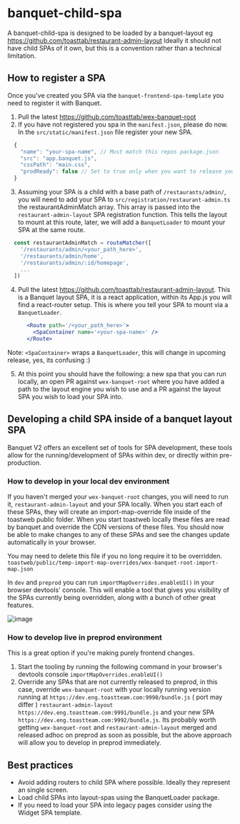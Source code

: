 # banquet-child-spa

A banquet-child-spa is designed to be loaded by a banquet-layout eg <https://github.com/toasttab/restaurant-admin-layout>
Ideally it should not have child SPAs of it own, but this is a convention rather than a technical limitation.

## How to register a SPA

Once you've created you SPA via the `banquet-frontend-spa-template` you need to register it with Banquet.

1. Pull the latest <https://github.com/toasttab/wex-banquet-root>
2. If you have not registered you spa in the `manifest.json`, please do now. In the `src/static/manifest.json` file register your new SPA.

```js
  {
    "name": "your-spa-name", // Must match this repos package.json
    "src": "app.banquet.js",
    "cssPath": "main.css",
    "prodReady": false // Set to true only when you want to release your SPA to production.
  }
```

3. Assuming your SPA is a child with a base path of `/restaurants/admin/`, you will need to add your SPA to `src/registration/restaurant-admin.ts` the restaurantAdminMatch array. This array is passed into the `restaurant-admin-layout` SPA registration function. This tells the layout to mount at this route, later, we will add a `BanquetLoader` to mount your SPA at the same route.

```js
  const restaurantAdminMatch = routeMatcher([
    '/restaurants/admin/<your_path_here>',
    '/restaurants/admin/home',
    '/restaurants/admin/:id/homepage',
    ...
  ])
```

4. Pull the latest <https://github.com/toasttab/restaurant-admin-layout>. This is a Banquet layout SPA, it is a react application, within its App.js you will find a react-router setup. This is where you tell your SPA to mount via a `BanquetLoader`.

```jsx
      <Route path='/<your_path_here>'> 
        <SpaContainer name='<your-spa-name>' /> 
      </Route>
```

Note: `<SpaContainer>` wraps a `BanquetLoader`, this will change in upcoming release, yes, its confusing :)

5. At this point you should have the following: a new spa that you can run locally, an open PR against `wex-banquet-root` where you have added a path to the layout engine you wish to use and a PR against the layout SPA you wish to load your SPA into.

## Developing a child SPA inside of a banquet layout SPA

Banquet V2 offers an excellent set of tools for SPA development, these tools allow for the running/development of SPAs within dev, or directly within pre-production.

### How to develop in your local dev environment

If you haven't merged your `wex-banquet-root` changes, you will need to run it, `restaurant-admin-layout` and your SPA locally. When you start each of these SPAs, they will create an import-map-override file inside of the toastweb public folder. When you start toastweb locally these files are read by banquet and override the CDN versions of these files. You should now be able to make changes to any of these SPAs and see the changes update automatically in your browser.

You may need to delete this file if you no long require it to be overridden.
`toastweb/public/temp-import-map-overrides/wex-banquet-root-import-map.json`

In `dev` and `preprod` you can run `importMapOverrides.enableUI()` in your browser devtools' console. This will enable a tool that gives you visibility of the SPAs currently being overridden, along with a bunch of other great features.

![image](https://user-images.githubusercontent.com/40170037/117135513-ef876d00-ad9e-11eb-8111-4d81d51dd834.png)

### How to develop live in preprod environment

This is a great option if you're making purely frontend changes.

   1. Start the tooling by running the following command in your browser's devtools console `importMapOverrides.enableUI()`
   2. Override any SPAs that are not currently released to preprod, in this case, override `wex-banquet-root` with your locally running version running at `https://dev.eng.toastteam.com:9990/bundle.js` ( port may differ ) `restaurant-admin-layout` `https://dev.eng.toastteam.com:9991/bundle.js` and your new SPA `https://dev.eng.toastteam.com:9992/bundle.js`. Its probably worth getting `wex-banquet-root` and `restaurant-admin-layout` merged and released adhoc on preprod as soon as possible, but the above approach will allow you to develop in preprod immediately.


## Best practices
    
- Avoid adding routers to child SPA where possible. Ideally they represent an single screen.
- Load child SPAs into layout-spas using the BanquetLoader package.
- If you need to load your SPA into legacy pages consider using the Widget SPA template.
